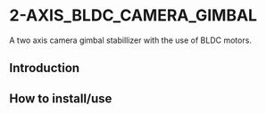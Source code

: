 # 2-AXIS_BLDC_CAMERA_GIMBAL
A two axis camera gimbal stabillizer with the use of BLDC motors.

## Introduction


## How to install/use

